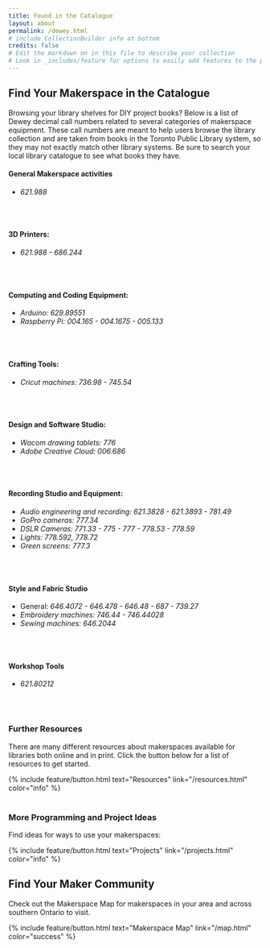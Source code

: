 ```yaml
---
title: Found in the Catalogue
layout: about
permalink: /dewey.html
# include CollectionBuilder info at bottom
credits: false
# Edit the markdown on in this file to describe your collection
# Look in _includes/feature for options to easily add features to the page
---
```


## Find Your Makerspace in the Catalogue 

Browsing your library shelves for DIY project books? Below is a list of Dewey decimal call numbers related to several categories of makerspace equipment. These call numbers are meant to help users browse the library collection and are taken from books in the Toronto Public Library system, so they may not exactly match other library systems. Be sure to search your local library catalogue to see what books they have.

#### General Makerspace activities
  - _621.988_
<br>
<br>

#### 3D Printers: 
  - _621.988  -  686.244_ 
<br>
<br>

#### Computing and Coding Equipment: 
  - _Arduino: 629.89551_
  - _Raspberry Pi: 004.165  -  004.1675  -  005.133_
<br>
<br>

#### Crafting Tools:
  - _Cricut machines: 736.98  -  745.54_
<br>
<br>

#### Design and Software Studio:
  - _Wacom drawing tablets: 776_
  - _Adobe Creative Cloud: 006.686_
<br>
<br>

#### Recording Studio and Equipment:
  - _Audio engineering and recording: 621.3828  -  621.3893  -  781.49_
  - _GoPro cameras: 777.34_
  - _DSLR Cameras: 771.33  -  775  -  777  -  778.53  -  778.59_
  - _Lights: 778.592, 778.72_
  - _Green screens: 777.3_
<br>
<br>

#### Style and Fabric Studio
  - General: _646.4072  -  646.478  -  646.48  -  687  -  739.27_
  - _Embroidery machines: 746.44  -  746.44028_
  - _Sewing machines: 646.2044_
<br>
<br>

#### Workshop Tools
  - _621.80212_
<br>
<br>

### Further Resources 
There are many different resources about makerspaces available for libraries both online and in print. Click the button below for a list of resources to get started.

{% include feature/button.html text="Resources" link="/resources.html" color="info" %}
<br>
<br>

### More Programming and Project Ideas 
Find ideas for ways to use your makerspaces: 

{% include feature/button.html text="Projects" link="/projects.html" color="info" %}


## Find Your Maker Community

Check out the Makerspace Map for makerspaces in your area and across southern Ontario to visit.

{% include feature/button.html text="Makerspace Map" link="/map.html" color="success" %}